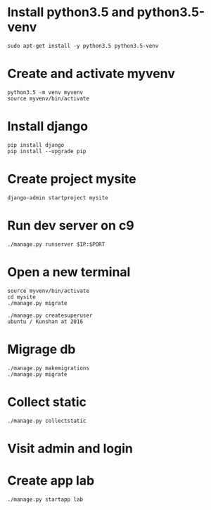 
# Install python3.5 and python3.5-venv
    sudo apt-get install -y python3.5 python3.5-venv
    
# Create and activate myvenv

    python3.5 -m venv myvenv
    source myvenv/bin/activate
    
# Install django
    pip install django
    pip install --upgrade pip
    
# Create project mysite
    django-admin startproject mysite
    
    
    
# Run dev server on c9
    ./manage.py runserver $IP:$PORT
    
# Open a new terminal
    source myvenv/bin/activate
    cd mysite
    ./manage.py migrate
    
    ./manage.py createsuperuser
    ubuntu / Kunshan at 2016
    
# Migrage db
    ./manage.py makemigrations
    ./manage.py migrate
    
# Collect static
    ./manage.py collectstatic
    
# Visit admin and login

# Create app lab
    ./manage.py startapp lab

